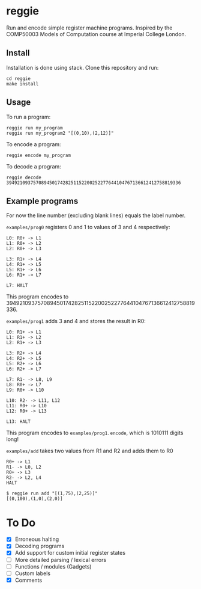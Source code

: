 # reggie

Run and encode simple register machine programs. Inspired by the COMP50003 Models of Computation course at Imperial College London.

## Install

Installation is done using stack. Clone this repository and run:

```
cd reggie
make install
```

## Usage

To run a program:

```
reggie run my_program
reggie run my_program2 "[(0,10),(2,12)]"
```

To encode a program:

```
reggie encode my_program
```

To decode a program:

```
reggie decode 39492109375708945017428251152200252277644104767136612412758819336
```

## Example programs

For now the line number (excluding blank lines) equals the label number.

`examples/prog0` registers 0 and 1 to values of 3 and 4 respectively:

```
L0: R0+ -> L1
L1: R0+ -> L2
L2: R0+ -> L3

L3: R1+ -> L4
L4: R1+ -> L5
L5: R1+ -> L6
L6: R1+ -> L7

L7: HALT
```

This program encodes to 39492109375708945017428251152200252277644104767136612412758819336.

`examples/prog1` adds 3 and 4 and stores the result in R0:

```
L0: R1+ -> L1
L1: R1+ -> L2
L2: R1+ -> L3

L3: R2+ -> L4
L4: R2+ -> L5
L5: R2+ -> L6
L6: R2+ -> L7

L7: R1- -> L8, L9
L8: R0+ -> L7
L9: R0+ -> L10

L10: R2- -> L11, L12
L11: R0+ -> L10
L12: R0+ -> L13

L13: HALT
```

This program encodes to `examples/prog1.encode`, which is 1010111 digits long!

`examples/add` takes two values from R1 and R2 and adds them to R0

```
R0+ -> L1
R1- -> L0, L2
R0+ -> L3
R2- -> L2, L4
HALT
```

```
$ reggie run add "[(1,75),(2,25)]"
[(0,100),(1,0),(2,0)]
```

# To Do

- [x] Erroneous halting
- [x] Decoding programs
- [x] Add support for custom initial register states
- [ ] More detailed parsing / lexical errors
- [ ] Functions / modules (Gadgets)
- [ ] Custom labels
- [x] Comments

